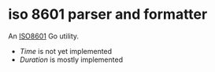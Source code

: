 
iso 8601 parser and formatter
=============================

An [ISO8601](https://en.wikipedia.org/wiki/ISO_8601) Go utility.

- *Time* is not yet implemented
- *Duration* is mostly implemented

